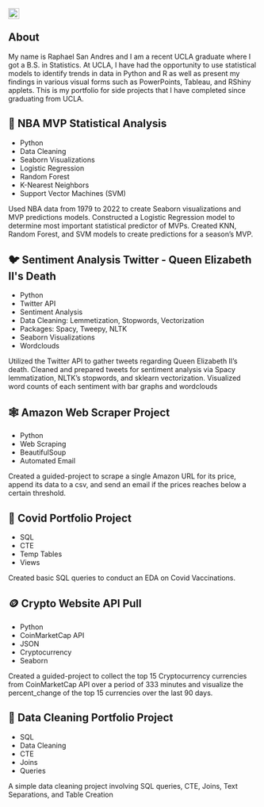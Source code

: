 <a href="https://www.linkedin.com/in/raphael-san-andres/">
  <img align="left" alt="Raphael's LinkedIN" width="22px" src="https://raw.githubusercontent.com/peterthehan/peterthehan/master/assets/linkedin.svg" />
</a>

<br />

## About

My name is Raphael San Andres and I am a recent UCLA graduate where I got a B.S. in Statistics. At UCLA, I have had the opportunity to use statistical models to identify trends in data in Python and R as well as present my findings in various visual forms such as PowerPoints, Tableau, and RShiny applets.
This is my portfolio for side projects that I have completed since graduating from UCLA.



## 🏀 NBA MVP Statistical Analysis
- Python
- Data Cleaning
- Seaborn Visualizations
- Logistic Regression
-  Random Forest
- K-Nearest Neighbors
- Support Vector Machines (SVM)

Used NBA data from 1979 to 2022 to create Seaborn visualizations and MVP predictions models. Constructed a Logistic Regression model to determine most important statistical predictor of MVPs. Created KNN, Random Forest, and SVM models to create predictions for a season’s MVP.

## 🐦 Sentiment Analysis Twitter - Queen Elizabeth II's Death
- Python
- Twitter API
- Sentiment Analysis 
- Data Cleaning: Lemmetization, Stopwords, Vectorization
- Packages: Spacy, Tweepy, NLTK
- Seaborn Visualizations
- Wordclouds

Utilized the Twitter API to gather tweets regarding Queen Elizabeth II’s death. Cleaned and prepared tweets for sentiment analysis via Spacy lemmatization, NLTK’s stopwords, and sklearn vectorization. Visualized word counts of each sentiment with bar graphs and wordclouds


## 🕸️ Amazon Web Scraper Project
- Python
-  Web Scraping
-  BeautifulSoup
-  Automated Email

Created a guided-project to scrape a single Amazon URL for its price, append its data to a csv, and send an email if the prices reaches below a certain threshold.

## 🦠 Covid Portfolio Project
- SQL 
- CTE
- Temp Tables
- Views

Created basic SQL queries to conduct an EDA on Covid Vaccinations.

## 🪙 Crypto Website API Pull 
- Python 
- CoinMarketCap API
- JSON
- Cryptocurrency
- Seaborn

Created a guided-project to collect the top 15 Cryptocurrency currencies from CoinMarketCap API over a period of 333 minutes and visualize the percent_change of the top 15 currencies over the last 90 days.
 


## 💾 Data Cleaning Portfolio Project
- SQL
- Data Cleaning
- CTE
- Joins
- Queries

A simple data cleaning project involving SQL queries, CTE, Joins, Text Separations, and Table Creation 

